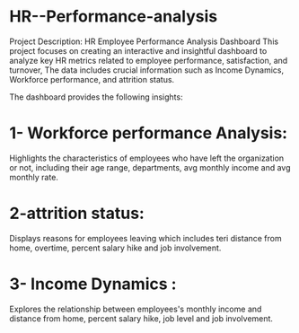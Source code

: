 # HR--Performance-analysis
Project Description: HR Employee Performance Analysis Dashboard  This project focuses on creating an interactive and insightful dashboard to analyze key HR metrics related to employee performance, satisfaction, and turnover, The data includes crucial information such as Income Dynamics, Workforce performance, and attrition status.

The dashboard provides the following insights:

# 1- Workforce performance Analysis:
Highlights the characteristics of employees who have left the organization or not, including their age range, departments, avg monthly income and avg monthly rate.


# 2-attrition status:
Displays reasons for employees leaving which includes teri distance from home, overtime, percent salary hike and job involvement.

# 3- Income Dynamics :
Explores the relationship between employees's monthly income and distance from home, percent salary hike, job level and job involvement.


